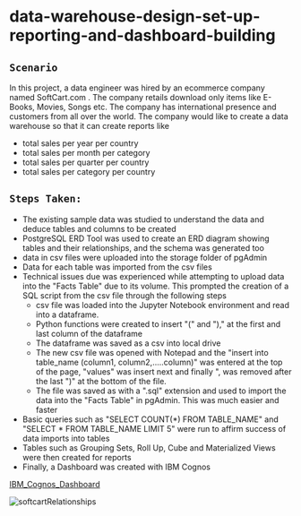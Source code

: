 # data-warehouse-design-set-up-reporting-and-dashboard-building

## `Scenario`
In this project, a data engineer was hired by an ecommerce company named SoftCart.com . The company retails download only items like E-Books, Movies, Songs etc. The company has international presence and customers from all over the world. The company would like to create a data warehouse so that it can create reports like

- total sales per year per country
- total sales per month per category
- total sales per quarter per country
- total sales per category per country


## `Steps Taken:`
- The existing sample data was studied to understand the data and deduce tables and columns to be created
- PostgreSQL ERD Tool was used to create an ERD diagram showing tables and their relationships, and the schema was generated too
- data in csv files were uploaded into the storage folder of pgAdmin
- Data for each table was imported from the csv files
- Technical issues due was experienced while attempting to upload data into the "Facts Table" due to its volume. This prompted the creation of a SQL script from the csv file through the following steps
    - csv file was loaded into the Jupyter Notebook environment and read into a dataframe.
    - Python functions were created to insert "(" and ")," at the first and last column of the dataframe
    - The dataframe was saved as a csv into local drive
    - The new csv file was opened with Notepad and the "insert into table_name (column1, column2,.....column)" was entered at the top of the page, "values" was insert next and finally ", was removed after the last ")" at the bottom of the file.
    - The file was saved as with a ".sql" extension and used to import the data into the "Facts Table" in pgAdmin. This was much easier and faster
- Basic queries such as "SELECT COUNT(*) FROM TABLE_NAME" and "SELECT * FROM TABLE_NAME LIMIT 5" were run to affirm success of data imports into tables
- Tables such as Grouping Sets, Roll Up, Cube and Materialized Views were then created for reports
- Finally, a Dashboard was created with IBM Cognos

[IBM_Cognos_Dashboard](https://dataplatform.cloud.ibm.com/dashboards/a2f9bd1d-9a21-49b3-b651-b4b1892ee154/view/641ecb6463b411c241e5c4e407ca7800783f775bb1bb870ad3d07b495a687497f33a1194c82a4c0cdd195665f5be410b9a)

![softcartRelationships](https://user-images.githubusercontent.com/77532336/218350662-231a0727-c0b9-42db-a5e2-a3d13a0de7b1.jpg)
